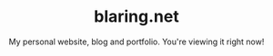 ---
title: blaring.net
subtitle: My personal website, blog and portfolio. You're viewing it right now!
slug: blaring-net
index: 6
main-image: /images/portfolio/blaring-net/home.png
source: https://github.com/ChromeUniverse/Personal-website
demo: https://blaring.net
tech: [astro, react, tailwind, ts]
images: [
  /images/portfolio/blaring-net/home.png,
  # /images/portfolio/blaring-net/skills.png,
  # /images/portfolio/blaring-net/freelancing.png,
  # /images/portfolio/blaring-net/music.png,
  /images/portfolio/blaring-net/portfolio.png,
  /images/portfolio/blaring-net/portfolio-luccachat.png,
  /images/portfolio/blaring-net/blog-home.png,
  /images/portfolio/blaring-net/blog-article.png,
  /images/portfolio/blaring-net/contact.png,
]
---
